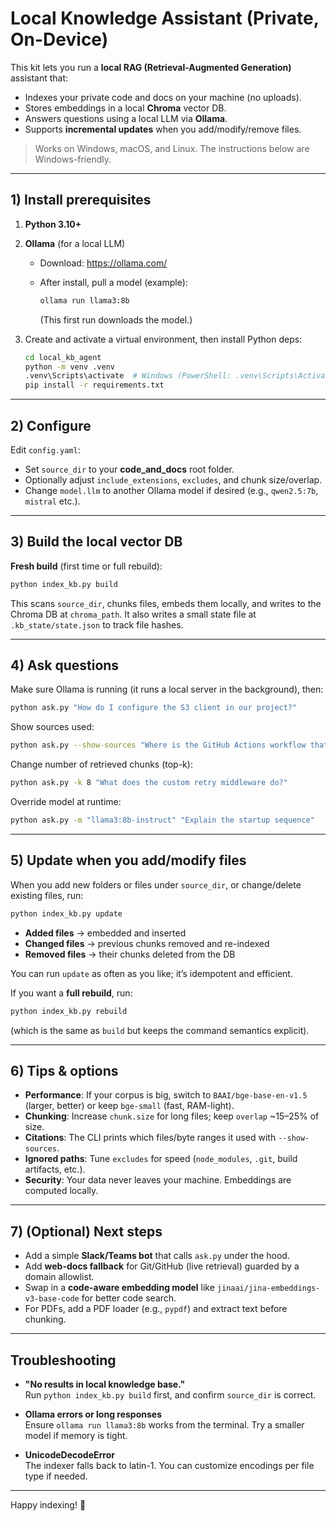 # Local Knowledge Assistant (Private, On-Device)

This kit lets you run a **local RAG (Retrieval-Augmented Generation)** assistant that:

- Indexes your private code and docs on your machine (no uploads).
- Stores embeddings in a local **Chroma** vector DB.
- Answers questions using a local LLM via **Ollama**.
- Supports **incremental updates** when you add/modify/remove files.

> Works on Windows, macOS, and Linux. The instructions below are Windows-friendly.

---

## 1) Install prerequisites

1. **Python 3.10+**
2. **Ollama** (for a local LLM)
   - Download: <https://ollama.com/>
   - After install, pull a model (example):

     ```bash
     ollama run llama3:8b
     ```

     (This first run downloads the model.)

3. Create and activate a virtual environment, then install Python deps:

   ```bash
   cd local_kb_agent
   python -m venv .venv
   .venv\Scripts\activate  # Windows (PowerShell: .venv\Scripts\Activate.ps1)
   pip install -r requirements.txt
   ```

---

## 2) Configure

Edit `config.yaml`:

- Set `source_dir` to your **code_and_docs** root folder.
- Optionally adjust `include_extensions`, `excludes`, and chunk size/overlap.
- Change `model.llm` to another Ollama model if desired (e.g., `qwen2.5:7b`, `mistral` etc.).

---

## 3) Build the local vector DB

**Fresh build** (first time or full rebuild):

```bash
python index_kb.py build
```

This scans `source_dir`, chunks files, embeds them locally, and writes to the Chroma DB at `chroma_path`.
It also writes a small state file at `.kb_state/state.json` to track file hashes.

---

## 4) Ask questions

Make sure Ollama is running (it runs a local server in the background), then:

```bash
python ask.py "How do I configure the S3 client in our project?"
```

Show sources used:

```bash
python ask.py --show-sources "Where is the GitHub Actions workflow that builds the Docker image?"
```

Change number of retrieved chunks (top-k):

```bash
python ask.py -k 8 "What does the custom retry middleware do?"
```

Override model at runtime:

```bash
python ask.py -m "llama3:8b-instruct" "Explain the startup sequence"
```

---

## 5) Update when you add/modify files

When you add new folders or files under `source_dir`, or change/delete existing files, run:

```bash
python index_kb.py update
```

- **Added files** → embedded and inserted
- **Changed files** → previous chunks removed and re-indexed
- **Removed files** → their chunks deleted from the DB

You can run `update` as often as you like; it’s idempotent and efficient.

If you want a **full rebuild**, run:

```bash
python index_kb.py rebuild
```

(which is the same as `build` but keeps the command semantics explicit).

---

## 6) Tips & options

- **Performance**: If your corpus is big, switch to `BAAI/bge-base-en-v1.5` (larger, better) or keep `bge-small` (fast, RAM-light).
- **Chunking**: Increase `chunk.size` for long files; keep `overlap` ~15–25% of size.
- **Citations**: The CLI prints which files/byte ranges it used with `--show-sources`.
- **Ignored paths**: Tune `excludes` for speed (`node_modules`, `.git`, build artifacts, etc.).
- **Security**: Your data never leaves your machine. Embeddings are computed locally.

---

## 7) (Optional) Next steps

- Add a simple **Slack/Teams bot** that calls `ask.py` under the hood.
- Add **web-docs fallback** for Git/GitHub (live retrieval) guarded by a domain allowlist.
- Swap in a **code-aware embedding model** like `jinaai/jina-embeddings-v3-base-code` for better code search.
- For PDFs, add a PDF loader (e.g., `pypdf`) and extract text before chunking.

---

## Troubleshooting

- **"No results in local knowledge base."**  
  Run `python index_kb.py build` first, and confirm `source_dir` is correct.

- **Ollama errors or long responses**  
  Ensure `ollama run llama3:8b` works from the terminal. Try a smaller model if memory is tight.

- **UnicodeDecodeError**  
  The indexer falls back to latin-1. You can customize encodings per file type if needed.

---

Happy indexing! 🎯
